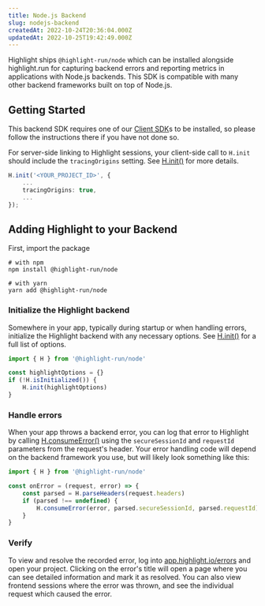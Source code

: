 ```yaml
---
title: Node.js Backend
slug: nodejs-backend
createdAt: 2022-10-24T20:36:04.000Z
updatedAt: 2022-10-25T19:42:49.000Z
---
```


Highlight ships `@highlight-run/node` which can be installed alongside highlight.run for capturing backend errors and reporting metrics in applications with Node.js backends. This SDK is compatible with many other backend frameworks built on top of Node.js.

## Getting Started

This backend SDK requires one of our [Client SDK](../client-sdk/1_client-sdk-overview.md)s to be installed, so please follow the instructions there if you have not done so.

For server-side linking to Highlight sessions, your client-side call to `H.init` should include the `tracingOrigins` setting. See [H.init()](../../../sdk/client.md#Hinit) for more details.

```typescript
H.init('<YOUR_PROJECT_ID>', {
    ...
    tracingOrigins: true,
    ...
});
```

## Adding Highlight to your Backend

First, import the package

```shell
# with npm
npm install @highlight-run/node

# with yarn
yarn add @highlight-run/node
```

### Initialize the Highlight backend

Somewhere in your app, typically during startup or when handling errors, initialize the Highlight backend with any necessary options. See [H.init()](../../../sdk/client.md#Hinit) for a full list of options.

```typescript
import { H } from '@highlight-run/node'

const highlightOptions = {}
if (!H.isInitialized()) {
	H.init(highlightOptions)
}
```

### Handle errors

When your app throws a backend error, you can log that error to Highlight by calling [H.consumeError()](../../../sdk/nodejs.md#Hconsume-error) using the `secureSessionId` and `requestId` parameters from the request's header. Your error handling code will depend on the backend framework you use, but will likely look something like this:

```typescript
import { H } from '@highlight-run/node'

const onError = (request, error) => {
	const parsed = H.parseHeaders(request.headers)
	if (parsed !== undefined) {
		H.consumeError(error, parsed.secureSessionId, parsed.requestId)
	}
}
```

### Verify

To view and resolve the recorded error, log into [app.highlight.io/errors](https://app.highlight.io/errors) and open your project. Clicking on the error's title will open a page where you can see detailed information and mark it as resolved. You can also view frontend sessions where the error was thrown, and see the individual request which caused the error.
